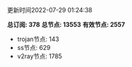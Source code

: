 更新时间2022-07-29 01:24:38

**总订阅: 378**
**总节点: 13553**
**有效节点: 2557**
- trojan节点: 143
- ss节点: 629
- v2ray节点: 1785
